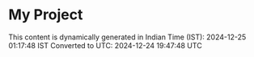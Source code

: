 # My Project

This content is dynamically generated in Indian Time (IST): 2024-12-25 01:17:48 IST
Converted to UTC: 2024-12-24 19:47:48 UTC
